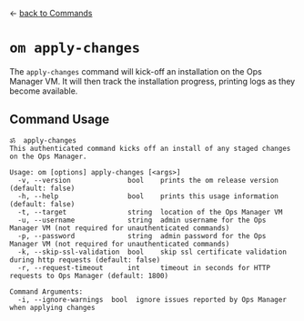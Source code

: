 &larr; [back to Commands](../README.md)

# `om apply-changes`

The `apply-changes` command will kick-off an installation on the Ops Manager VM.
It will then track the installation progress, printing logs as they become available.

## Command Usage
```
ॐ  apply-changes
This authenticated command kicks off an install of any staged changes on the Ops Manager.

Usage: om [options] apply-changes [<args>]
  -v, --version              bool    prints the om release version (default: false)
  -h, --help                 bool    prints this usage information (default: false)
  -t, --target               string  location of the Ops Manager VM
  -u, --username             string  admin username for the Ops Manager VM (not required for unauthenticated commands)
  -p, --password             string  admin password for the Ops Manager VM (not required for unauthenticated commands)
  -k, --skip-ssl-validation  bool    skip ssl certificate validation during http requests (default: false)
  -r, --request-timeout      int     timeout in seconds for HTTP requests to Ops Manager (default: 1800)

Command Arguments:
  -i, --ignore-warnings  bool  ignore issues reported by Ops Manager when applying changes
```
